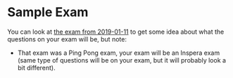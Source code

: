 # Sample Exam
You can look at [the exam from 2019-01-11](static-files/exam-2019-01-11.pdf) to get some idea about what the questions on your exam will be, but note:

* That exam was a Ping Pong exam, your exam will be an Inspera exam (same type of questions will be on your exam, but it will probably look a bit different).